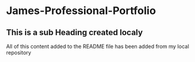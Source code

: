 # James-Professional-Portfolio

## This is a sub Heading created localy

All of this content added to the README file has been added from my local repository